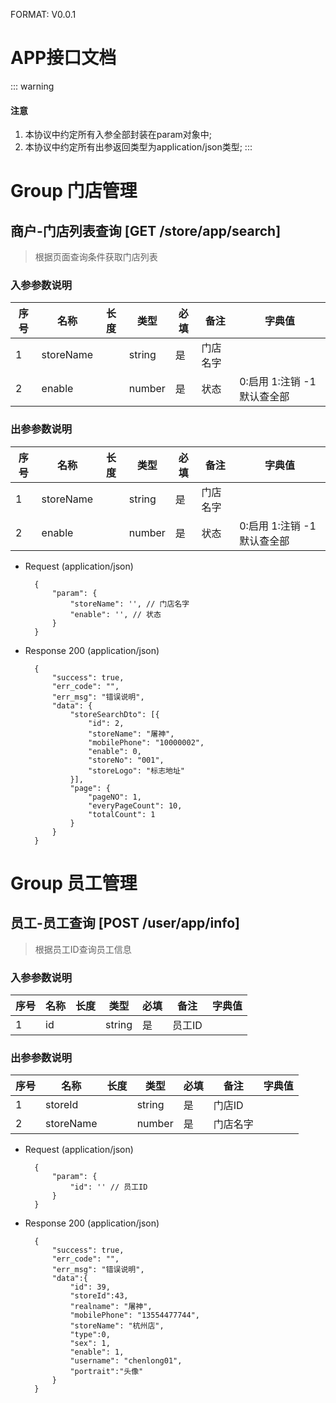 FORMAT: V0.0.1

# APP接口文档

::: warning
#### <i class="fa fa-warning"></i> 注意
1. 本协议中约定所有入参全部封装在param对象中;
2. 本协议中约定所有出参返回类型为application/json类型;
:::

# Group 门店管理

## 商户-门店列表查询 [GET /store/app/search]
> 根据页面查询条件获取门店列表

### 入参参数说明
序号 | 名称 | 长度 | 类型 | 必填 | 备注 | 字典值
----|------|----|------|----|------|----
1 | storeName | | string | 是 | 门店名字 |
2 | enable | | number | 是 | 状态 | 0:启用 1:注销 -1默认查全部

### 出参参数说明
序号 | 名称 | 长度 | 类型 | 必填 | 备注 | 字典值
----|------|----|------|----|------|----
1 | storeName | | string | 是 | 门店名字 |
2 | enable | | number | 是 | 状态 | 0:启用 1:注销 -1默认查全部

+ Request (application/json)

        {
            "param": {
                "storeName": '', // 门店名字
                "enable": '', // 状态
            }
        }

+ Response 200 (application/json)

        {
            "success": true,
            "err_code": "",
            "err_msg": "错误说明",
            "data": {
                "storeSearchDto": [{
                    "id": 2,
                    "storeName": "屠神",
                    "mobilePhone": "10000002",
                    "enable": 0,
                    "storeNo": "001",
                    "storeLogo": "标志地址"
                }],
                "page": {
                    "pageNO": 1,
                    "everyPageCount": 10,
                    "totalCount": 1
                }
            }
        }


# Group 员工管理
 
## 员工-员工查询  [POST /user/app/info]
> 根据员工ID查询员工信息

### 入参参数说明
序号 | 名称 | 长度 | 类型 | 必填 | 备注 | 字典值
----|------|----|------|----|------|----
1 | id | | string | 是 | 员工ID |

### 出参参数说明
序号 | 名称 | 长度 | 类型 | 必填 | 备注 | 字典值
----|------|----|------|----|------|----
1 | storeId | | string | 是 | 门店ID |
2 | storeName | | number | 是 | 门店名字 |

+ Request (application/json)

        {
            "param": {
                "id": '' // 员工ID
            }
        }
       
+ Response 200 (application/json)
    
        {
            "success": true,
            "err_code": "",
            "err_msg": "错误说明",
            "data":{
                "id": 39,
                "storeId":43,
                "realname": "屠神", 
                "mobilePhone": "13554477744",
                "storeName": "杭州店",
                "type":0,
                "sex": 1,
                "enable": 1,
                "username": "chenlong01",
                "portrait":"头像"
            }
        }
